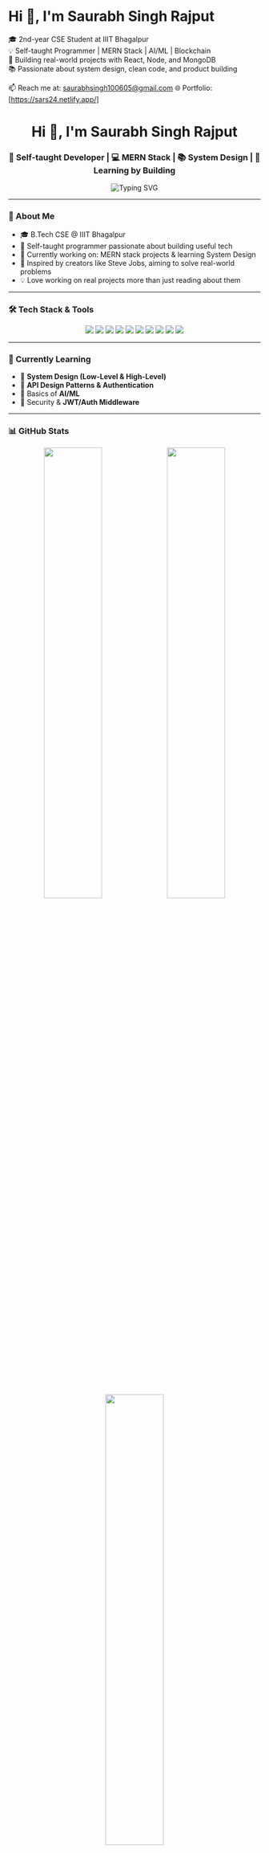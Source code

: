 # Hi 👋, I'm Saurabh Singh Rajput

🎓 2nd-year CSE Student at IIIT Bhagalpur  
💡 Self-taught Programmer | MERN Stack | AI/ML | Blockchain  
🚀 Building real-world projects with React, Node, and MongoDB  
📚 Passionate about system design, clean code, and product building

📫 Reach me at: saurabhsingh100605@gmail.com
🌐 Portfolio: [https://sars24.netlify.app/]



<h1 align="center">Hi 👋, I'm Saurabh Singh Rajput</h1>
<h3 align="center">🚀 Self-taught Developer | 💻 MERN Stack | 📚 System Design | 🧠 Learning by Building</h3>

<p align="center">
  <img src="https://readme-typing-svg.herokuapp.com?font=Fira+Code&size=22&duration=3000&pause=1000&center=true&vCenter=true&width=460&lines=2nd+Year+CSE+Student+%40+IIIT+Bhagalpur;Full-Stack+MERN+Developer;Building+Real+World+Projects;Loves+Low+Level+System+Design;AI+%2F+ML+Explorer" alt="Typing SVG" />
</p>

---

### 🧠 About Me

- 🎓  B.Tech CSE @ IIIT Bhagalpur  
- 🧰 Self-taught programmer passionate about building useful tech  
- 🔨 Currently working on: MERN stack projects & learning System Design  
- 🚀 Inspired by creators like Steve Jobs, aiming to solve real-world problems  
- 💡 Love working on real projects more than just reading about them  

---

### 🛠️ Tech Stack & Tools

<p align="center">
  <img src="https://img.shields.io/badge/-HTML5-E34F26?style=for-the-badge&logo=html5&logoColor=white"/>
  <img src="https://img.shields.io/badge/-CSS3-1572B6?style=for-the-badge&logo=css3&logoColor=white"/>
  <img src="https://img.shields.io/badge/-JavaScript-F7DF1E?style=for-the-badge&logo=javascript&logoColor=black"/>
  <img src="https://img.shields.io/badge/-Node.js-339933?style=for-the-badge&logo=nodedotjs&logoColor=white"/>
  <img src="https://img.shields.io/badge/-Express.js-000000?style=for-the-badge&logo=express&logoColor=white"/>
  <img src="https://img.shields.io/badge/-MongoDB-47A248?style=for-the-badge&logo=mongodb&logoColor=white"/>
  <img src="https://img.shields.io/badge/-React-61DAFB?style=for-the-badge&logo=react&logoColor=black"/>
  <img src="https://img.shields.io/badge/-C++-00599C?style=for-the-badge&logo=c%2B%2B&logoColor=white"/>
  <img src="https://img.shields.io/badge/-Git-F05032?style=for-the-badge&logo=git&logoColor=white"/>
  <img src="https://img.shields.io/badge/-VS%20Code-007ACC?style=for-the-badge&logo=visual-studio-code&logoColor=white"/>
</p>

---

### 📘 Currently Learning

- 🧱 **System Design (Low-Level & High-Level)**  
- 🔗 **API Design Patterns & Authentication**  
- 🤖 Basics of **AI/ML**  
- 🔐 Security & **JWT/Auth Middleware**

---

### 📊 GitHub Stats

<p align="center">
  <img src="https://github-readme-stats.vercel.app/api?username=DevSars24&show_icons=true&theme=radical" width="48%"/>
  <img src="https://streak-stats.demolab.com/?user=DevSars24&theme=radical" width="48%"/>
</p>

<p align="center">
  <img src="https://github-readme-stats.vercel.app/api/top-langs/?username=DevSars24&layout=compact&theme=radical" width="48%"/>
</p>

---

### 📦 Projects Worth Exploring

- 🔐 [MERN Authentication & Authorization](https://github.com/DevSars24/MERN-Authentication-Authorization)
- 🏥 [Hospital Management System](https://github.com/DevSars24/Hospital-management-system)
- 💸 [Razorpay Payment Gateway](https://github.com/DevSars24/payment-gateway)
- 🏦 [Banking System CLI](https://github.com/DevSars24/banking-system)
- 🌐 [Portfolio Front Page - React](https://github.com/DevSars24/portfolio-front-page-REACT-)

---

### 📫 Let’s Connect

<p align="left">
  <a href="mailto:saurabhsingh100605@gmail.com"><img src="https://img.shields.io/badge/Gmail-D14836?style=for-the-badge&logo=gmail&logoColor=white"/></a>
  <a href="https://www.linkedin.com/in/saurabh-singh-25639a306"><img src="https://img.shields.io/badge/LinkedIn-blue?style=for-the-badge&logo=linkedin&logoColor=white"/></a>
  <a href="https://x.com/SaurabhSin15850"><img src="https://img.shields.io/badge/Twitter-1DA1F2?style=for-the-badge&logo=twitter&logoColor=white"/></a>
  <a href="https://sars24.netlify.app"><img src="https://img.shields.io/badge/Portfolio-222222?style=for-the-badge&logo=vercel&logoColor=white"/></a>
</p>

---

<p align="center">
  <img src="https://quotes-github-readme.vercel.app/api?type=horizontal&theme=radical"/>
</p>
